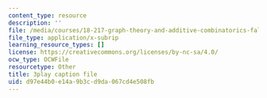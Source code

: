 ```yaml
---
content_type: resource
description: ''
file: /media/courses/18-217-graph-theory-and-additive-combinatorics-fall-2019/d97e44b0e14a9b3cd9da067cd4e508fb_9gy-CAwx0Ls.srt
file_type: application/x-subrip
learning_resource_types: []
license: https://creativecommons.org/licenses/by-nc-sa/4.0/
ocw_type: OCWFile
resourcetype: Other
title: 3play caption file
uid: d97e44b0-e14a-9b3c-d9da-067cd4e508fb
---
```

